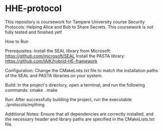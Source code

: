 # HHE-protocol

This repository is coursework for Tampere University course Security Protocols: Helping Alice and Bob to Share Secrets.
This coursework is not fully tested and finished yet!


How to Run

Prerequisites:
Install the SEAL library from Microsoft: https://github.com/microsoft/SEAL
Install the PASTA library: https://github.com/IAIK/hybrid-HE-framework

Configuration:
Change the CMakeLists.txt file to match the installation paths of the SEAL and PASTA libraries on your system.

Build:
In the project's directory, open a terminal, and run the following commands:
cmake .
make

Run:
After successfully building the project, run the executable:
./protocols/mything

Additional Notes:
Ensure that all dependencies are correctly installed, and the necessary header and library paths are specified in the CMakeLists.txt file.
